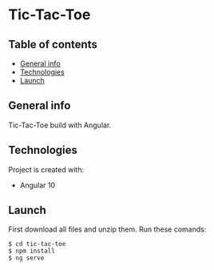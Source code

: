 # Tic-Tac-Toe
## Table of contents
* [General info](#general-info)
* [Technologies](#technologies)
* [Launch](#launch)
## General info
Tic-Tac-Toe build with Angular.
## Technologies
Project is created with:
* Angular 10
## Launch
First download all files and unzip them. 
Run these comands:
```
$ cd tic-tac-toe 
$ npm install 
$ ng serve
```
